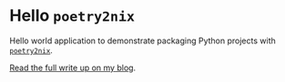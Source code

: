 # Hello `poetry2nix`

Hello world application to demonstrate packaging Python projects with [`poetry2nix`](https://github.com/nix-community/poetry2nix).

[Read the full write up on my blog](https://husin.dev/packaging-python-application-with-poetry2nix/).
